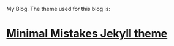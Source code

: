 My Blog.
The theme used for this blog is:
# [Minimal Mistakes Jekyll theme](https://mmistakes.github.io/minimal-mistakes/)
